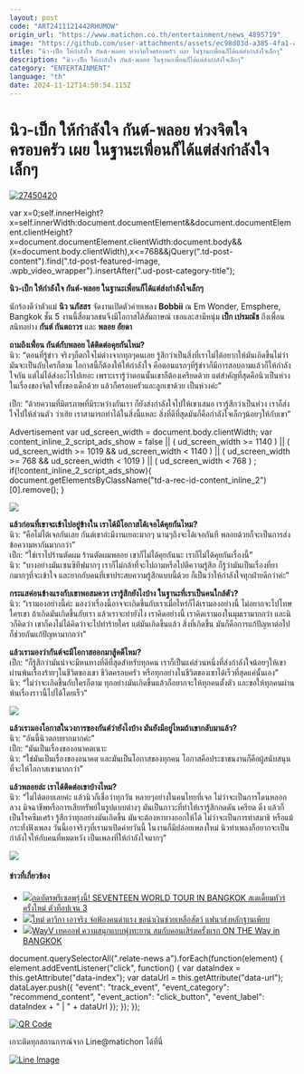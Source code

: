 ```yaml
---
layout: post
code: "ART2411121442RHUMOW"
origin_url: "https://www.matichon.co.th/entertainment/news_4895719"
image: "https://github.com/user-attachments/assets/ec98d03d-a385-4fa1-abc2-06da538b121f"
title: "นิว-เป็ก ให้กำลังใจ กันต์-พลอย ห่วงจิตใจครอบครัว เผย ในฐานะเพื่อนก็ได้แต่ส่งกำลังใจเล็กๆ"
description: "นิว-เป็ก ให้กำลังใจ กันต์-พลอย ในฐานะเพื่อนก็ได้แต่ส่งกำลังใจเล็กๆ"
category: "ENTERTAINMENT"
language: "th"
date: 2024-11-12T14:50:54.115Z
---
```


# นิว-เป็ก ให้กำลังใจ กันต์-พลอย ห่วงจิตใจครอบครัว เผย ในฐานะเพื่อนก็ได้แต่ส่งกำลังใจเล็กๆ

[![](https://www.matichon.co.th/wp-content/uploads/2024/11/27450420.jpg "27450420")](https://www.matichon.co.th/wp-content/uploads/2024/11/27450420.jpg)

var x=0;self.innerHeight?x=self.innerWidth:document.documentElement&&document.documentElement.clientHeight?x=document.documentElement.clientWidth:document.body&&(x=document.body.clientWidth),x<=768&&jQuery(".td-post-content").find(".td-post-featured-image, .wpb\_video\_wrapper").insertAfter(".ud-post-category-title");

**นิว-เป็ก ให้กำลังใจ กันต์-พลอย ในฐานะเพื่อนก็ได้แต่ส่งกำลังใจเล็กๆ**

นักร้องดีว่าตัวแม่ **นิว นภัสสร** จัดงานเปิดตัวค่ายเพลง **Bobbii** ณ Em Wonder, Emsphere, Bangkok ชั้น 5 งานนี้สื่อมวลชนจึงมีโอกาสได้สัมถาษณ์ เธอและสามีหนุ่ม **เป็ก เปรมณัช** ถึงเพื่อนสนิทอย่าง **กันต์ กันตถาวร** และ **พลอย อัยดา**

**ถามถึงเพื่อน กันต์กับพลอย ได้ติดต่อคุยกันไหม?**  
นิว: “ตอนที่รู้ข่าว จริงๆก็ตกใจไม่ต่างจากทุกๆคนเลย รู้สึกว่าเป็นสิ่งที่เราไม่ได้อยากให้มันเกิดขึ้นไม่ว่ามันจะเป็นกับใครก็ตาม โอกาสนี้ก็ต้องให้ให้กำลังใจ คือตอนแรกๆที่รู้ข่าวก็มีการสอบถามแล้วก็ให้กำลังใจกัน แต่ไม่ได้ส่งอะไรไปเยอะ เพราะเรารู้ว่าตอนนั้นเขาก็ต้องเครียดด้วย แต่สำคัญที่สุดคือนิวเป็นห่วงในเรื่องของจิตใจทั้งของเด็กด้วย แล้วก็ครอบครัวและลูกเขาด้วย เป็นห่วงค่ะ”

เป็ก: “ด้วยความที่มิตรภาพที่มีระหว่างกันเรา ก็ยังส่งกำลังใจไปให้เขาเสมอ เรารู้สึกว่าเป็นห่วง เราก็ส่งใจไปให้ส่วนตัว ว่าเฮ้ย เราสามารถทำได้ในสิ่งนี้แหละ สิ่งที่ดีที่สุดมันก็คือกำลังใจเล็กๆน้อยๆให้กับเขา”

Advertisement var ud\_screen\_width = document.body.clientWidth; var content\_inline\_2\_script\_ads\_show = false || ( ud\_screen\_width >= 1140 ) || ( ud\_screen\_width >= 1019 && ud\_screen\_width < 1140 ) || ( ud\_screen\_width >= 768 && ud\_screen\_width < 1019 ) || ( ud\_screen\_width < 768 ) ; if(!content\_inline\_2\_script\_ads\_show){ document.getElementsByClassName("td-a-rec-id-content\_inline\_2")\[0\].remove(); }

![](https://www.matichon.co.th/wp-content/uploads/2024/11/S__59260949_0.jpg)

**แล้วก่อนที่เขาจะเข้าไปอยู่ข้างใน เราได้มีโอกาสได้เจอได้คุยกันไหม?**  
นิว: “คือไม่ได้เจอกันเลย กันต์เขาอ่ะมีงานเยอะมากๆ นานๆถึงจะได้เจอกันที พลอยด้วยก็จะเป็นการส่งข้อความหากันมากกว่า”  
เป็ก: “ใช่เราไปร้านตัดผม ร้านตัดผมพลอย เขาก็ไม่ได้คุยกันนะ เราก็ไม่ได้คุยกันเรื่องนี้”  
นิว: “บางอย่างมันเซนซิทีฟมากๆ เราก็ไม่กล้าที่จะไปถามหรือไปตีความรู้สึก ก็รู้ว่ามันเป็นเรื่องที่ยากมากๆที่จะเข้าใจ และยากกับคนที่เขาประสบความรู้สึกแบบนี้ด้วย ก็เป็นว่าให้กำลังใจทุกฝ่ายดีกว่าค่ะ”

**กระแสค่อนข้างแรงกับเขาพอสมควร เรารู้สึกยังไงบ้าง ในฐานะที่เราเป็นคนใกล้ตัว?**  
นิว: “เรามองอย่างนี้ค่ะ มองว่าเรื่องนี้อาจจะเกิดขึ้นกับเราเมื่อไหร่ก็ได้เรามองอย่างนี้ ไม่อยากจะไปโทษใครเขา ถ้าเกิดมันเกิดขึ้นกับเรา แล้วเราจะทำยังไง เราคิดอย่างนี้ เราคิดเรามองในมุมเรามากกว่า และนิวก็คิดว่า เขาก็คงไม่ได้คิดว่าจะไปทำร้ายใคร แต่มันเกิดขึ้นแล้ว สิ่งที่เกิดขึ้น มันก็คือการแก้ปัญหาต่อไป ก็ช่วยกันแก้ปัญหามากกว่า”

**แล้วเรามองว่ากันต์จะมีโอกาสออกมาสู้คดีไหม?**  
เป็ก: “ก็รู้สึกว่ามันน่าจะมีหนทางที่ดีที่สุดสำหรับทุกคน เราก็เป็นแค่ส่วนหนึ่งที่ส่งกำลังใจน้อยๆให้เขาผ่านพ้นเรื่องร้ายๆในชีวิตของเขา ชีวิตครอบครัว หรือทุกอย่างในชีวิตของเขาได้เร็วที่สุดแค่นั้นเอง”  
นิว: “ไม่ว่าจะเกิดขึ้นกับใครก็ตาม ทุกอย่างมันเกิดขึ้นแล้วก็อยากจะให้ทุกคนตั้งตัว และขอให้ทุกคนผ่านพ้นเรื่องราวนี้ไปได้โดยเร็ว”

![](https://www.matichon.co.th/wp-content/uploads/2024/11/S__59260951_0.jpg)

**แล้วเรามองโอกาสในวงการของกันต์ว่ายังไงบ้าง มันยังมีอยู่ไหมถ้าเขากลับมาแล้ว?**  
นิว: “อันนี้นิวตอบยากมากค่ะ”  
เป็ก: “มันเป็นเรื่องของอนาคตเนาะ  
นิว: “ใช่มันเป็นเรื่องของอนาคต และมันเป็นโอกาสของทุกคน โอกาสคือประชาชนงานก็คือผู้สนับสนุนที่จะให้โอกาสเขามากกว่า”

**แล้วพลอยล่ะ เราได้ติดต่อเขาบ้างไหม?**  
นิว: “ไม่ได้ตอบเลยค่ะ แล้วนิวก็เชื่อว่าทุกวัน หลายๆอย่างในคนไทยที่เจอ ไม่ว่าจะเป็นการโดนหลอกลวง มิจฉาชีพหรือการเสียทรัพย์ในรูปแบบต่างๆ มันเป็นภาวะที่ทำให้เรารู้สึกกดดัน เครียด ดิ่ง แล้วก็เป็นโรคซึมเศร้า รู้สึกว่าทุกอย่างมันเกิดขึ้น มันจะต้องหาทางออกให้ได้ ไม่ว่าจะเป็นการทำสมาธิ หรือแม้กระทั่งฟังเพลง วันนี้เอาจริงๆที่เรามาเปิดค่ายวันนี้ ในงานก็มีปล่อยเพลงใหม่ นิวทำเพลงก็อยากจะเป็นกำลังใจให้กับคนที่หมดหวัง เป็นเพลงที่ให้กำลังใจมากๆ”

![](https://www.matichon.co.th/wp-content/uploads/2024/11/S__59260954_0.jpg)

#### ข่าวที่เกี่ยวข้อง

*   [![](https://www.matichon.co.th/wp-content/uploads/2024/11/7524527563.jpg)กดบัตรพรีเซลพรุ่งนี้! SEVENTEEN WORLD TOUR IN BANGKOK สเตเดี้ยมทัวร์ครั้งใหม่ ตัวท็อปเจน 3](https://www.matichon.co.th/entertainment/news_4895691)
*   [![](https://www.matichon.co.th/wp-content/uploads/2024/11/bb20.jpg)ใหม่ ดาวิกา เอาจริง จ่อฟ้องคนด่าแรง ขอนำเงินช่วยเหลือสัตว์ แฟนๆส่งหลักฐานเพียบ](https://www.matichon.co.th/entertainment/thai-entertainment/news_4895661)
*   [![](https://www.matichon.co.th/wp-content/uploads/2024/11/cover-WayV.jpg)WayV เทคออฟ ความสนุกแบบพุ่งทะยาน สมกับคอนเสิร์ตครั้งแรก ON THE Way in BANGKOK](https://www.matichon.co.th/entertainment/news_4895590)

document.querySelectorAll(".relate-news a").forEach(function(element) { element.addEventListener("click", function() { var dataIndex = this.getAttribute("data-index"); var dataUrl = this.getAttribute("data-url"); dataLayer.push({ "event": "track\_event", "event\_category": "recommend\_content", "event\_action": "click\_button", "event\_label": dataIndex + " | " + dataUrl }); }); });

[![QR Code](https://www.matichon.co.th/wp-content/uploads/2023/07/wob1371z.jpg)](https://lin.ee/ht0nDxX)

เกาะติดทุกสถานการณ์จาก Line@matichon ได้ที่นี่

[![Line Image](https://www.matichon.co.th/wp-content/uploads/2023/07/th.png)](https://lin.ee/ht0nDxX)